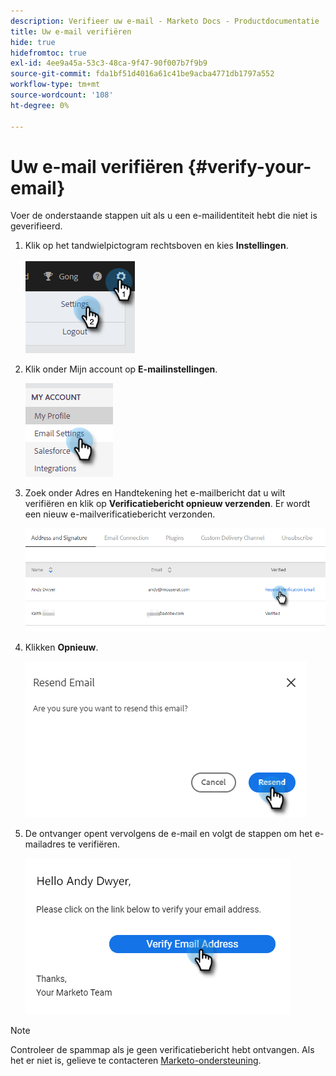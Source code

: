 ```yaml
---
description: Verifieer uw e-mail - Marketo Docs - Productdocumentatie
title: Uw e-mail verifiëren
hide: true
hidefromtoc: true
exl-id: 4ee9a45a-53c3-48ca-9f47-90f007b7f9b9
source-git-commit: fda1bf51d4016a61c41be9acba4771db1797a552
workflow-type: tm+mt
source-wordcount: '108'
ht-degree: 0%

---
```


# Uw e-mail verifiëren {#verify-your-email}

Voer de onderstaande stappen uit als u een e-mailidentiteit hebt die niet is geverifieerd.

1. Klik op het tandwielpictogram rechtsboven en kies **Instellingen**.

   ![](assets/verify-your-email-1.png)

1. Klik onder Mijn account op **E-mailinstellingen**.

   ![](assets/verify-your-email-2.png)

1. Zoek onder Adres en Handtekening het e-mailbericht dat u wilt verifiëren en klik op **Verificatiebericht opnieuw verzenden**. Er wordt een nieuw e-mailverificatiebericht verzonden.

   ![](assets/verify-your-email-3.png)

1. Klikken **Opnieuw**.

   ![](assets/verify-your-email-4.png)

1. De ontvanger opent vervolgens de e-mail en volgt de stappen om het e-mailadres te verifiëren.

   ![](assets/verify-your-email-5.png)

>[!NOTE]
>
>Controleer de spammap als je geen verificatiebericht hebt ontvangen. Als het er niet is, gelieve te contacteren [Marketo-ondersteuning](https://nation.marketo.com/t5/Support/ct-p/Support).
